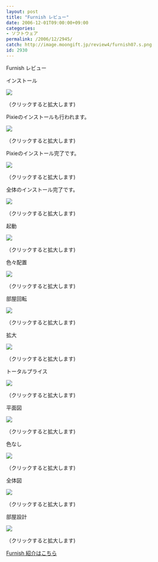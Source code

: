 ```yaml
---
layout: post
title: "Furnish レビュー"
date: 2006-12-01T09:00:00+09:00
categories:
- ソフトウェア
permalink: /2006/12/2945/
catch: http://image.moongift.jp/review4/furnish07.s.png
id: 2930
---
```

Furnish レビュー  
<!--more-->

インストール

  

[![](http://image.moongift.jp/review4/furnish01.s.png)](http://image.moongift.jp/review4/furnish01.png)  
  
（クリックすると拡大します)

  

Pixieのインストールも行われます。

  

[![](http://image.moongift.jp/review4/furnish02.s.png)](http://image.moongift.jp/review4/furnish02.png)  
  
（クリックすると拡大します)

  

Pixieのインストール完了です。

  

[![](http://image.moongift.jp/review4/furnish03.s.png)](http://image.moongift.jp/review4/furnish03.png)  
  
（クリックすると拡大します)

  

全体のインストール完了です。

  

[![](http://image.moongift.jp/review4/furnish04.s.png)](http://image.moongift.jp/review4/furnish04.png)  
  
（クリックすると拡大します)

  

起動

  

[![](http://image.moongift.jp/review4/furnish05.s.png)](http://image.moongift.jp/review4/furnish05.png)  
  
（クリックすると拡大します)

  

色々配置

  

[![](http://image.moongift.jp/review4/furnish06.s.png)](http://image.moongift.jp/review4/furnish06.png)  
  
（クリックすると拡大します)

  

部屋回転

  

[![](http://image.moongift.jp/review4/furnish07.s.png)](http://image.moongift.jp/review4/furnish07.png)  
  
（クリックすると拡大します)

  

拡大

  

[![](http://image.moongift.jp/review4/furnish08.s.png)](http://image.moongift.jp/review4/furnish08.png)  
  
（クリックすると拡大します)

  

トータルプライス

  

[![](http://image.moongift.jp/review4/furnish09.s.png)](http://image.moongift.jp/review4/furnish09.png)  
  
（クリックすると拡大します)

  

平面図

  

[![](http://image.moongift.jp/review4/furnish10.s.png)](http://image.moongift.jp/review4/furnish10.png)  
  
（クリックすると拡大します)

  

色なし

  

[![](http://image.moongift.jp/review4/furnish11.s.png)](http://image.moongift.jp/review4/furnish11.png)  
  
（クリックすると拡大します)

  

全体図

  

[![](http://image.moongift.jp/review4/furnish12.s.png)](http://image.moongift.jp/review4/furnish12.png)  
  
（クリックすると拡大します)

  

部屋設計

  

[![](http://image.moongift.jp/review4/furnish13.s.png)](http://image.moongift.jp/review4/furnish13.png)  
  
（クリックすると拡大します)

  

[Furnish 紹介はこちら](http://oss.moongift.jp/intro/i-2944.html)

